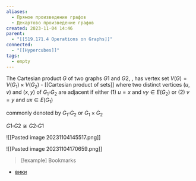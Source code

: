 ```yaml
---
aliases:
  - Прямое произведение графов
  - Декартово произведение графов
created: 2023-11-04 14:46
parent:
  - "[[519.171.4 Operations on Graphs]]"
connected:
  - "[[Hypercubes]]"
tags:
  - empty
---
```

The Cartesian product $G$ of two graphs $G1$ and $G2$, , has vertex set
$V(G) = V(G_1) × V(G_2)$ - [[Cartesian product of sets]]
where two distinct vertices $(u, v)$ and $(x, y)$ of $G_1 \square G_2$ are adjacent if either
(1) $u = x$ and $vy ∈ E(G_2)$ or (2) $v = y$ and $ux ∈ E(G_1)$

commonly denoted by $G_1 \square G_2$ or $G_1×G_2$

$G1 \square G2 \not \cong G2 \square G1$

![[Pasted image 20231104145517.png]]

![[Pasted image 20231104170659.png]]



> [!example] Bookmarks
- [вики](https://ru.wikipedia.org/wiki/%D0%9F%D1%80%D1%8F%D0%BC%D0%BE%D0%B5_%D0%BF%D1%80%D0%BE%D0%B8%D0%B7%D0%B2%D0%B5%D0%B4%D0%B5%D0%BD%D0%B8%D0%B5_%D0%B3%D1%80%D0%B0%D1%84%D0%BE%D0%B2)

